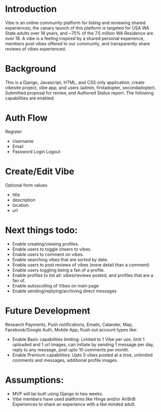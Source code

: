# Introduction
Vibe is an online community platform for listing and reviewing shared experiences; the canary launch of this platform is targeted for USA WA State adults over 18 years, and ~75% of the 7.5 million WA Residence are over 18. A vibe is a feeling inspired by a shared personal experience, members post vibes offered to our community, and transparently share reviews of vibes experienced. 

# Background
This is a Django, Javascript, HTML, and CSS only application; create vibesite project, vibe app, and users (admin, firstadopter, secondadopter). Submitted proposal for review, and Authored Status report. The following capabilities are enabled:

# Auth Flow
Register
- Username
- Email
- Password
Login
Logout

# Create/Edit Vibe
Optional form values
- title
- description
- location
- url

# Next things todo:
- Enable creating/viewing profiles.
- Enable users to toggle cheers to vibes.
- Enable users to comment on vibes.
- Enable searching vibes that are sorted by date.
- Enable users to post reviews of vibes (more detail than a comment)
- Enable users toggling being a fan of a profile.
- Enable profiles to list all: vibes/reviews posted, and profiles that are a fan of.
- Enable autoscolling of Vibes on main page
- Enable sending/replying/archiving direct messages


# Future Development
Research Payments, Push notifications, Emails, Calander, Map, Facebook/Google Auth, Mobile App; flush out account types like: 
- Enable Basic capabilities limiting: Limited to 1 Vibe per use, limit 1 uploaded and 1 url images, can initiate by sending 1 message per day, reply to any message, post upto 10 comments per month.
- Enable Premium capabilities: Upto 5 vibes posted at a time, unlimited comments and messages, additional profile images.

# Assumptions:
- MVP will be built using Django in two weeks.
- Vibe members have used platforms like Hinge and/or AirBnB Experiences to share an experience with a like minded adult.
